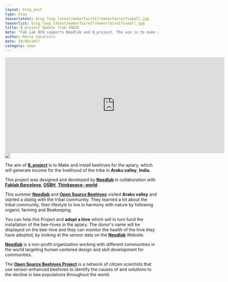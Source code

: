 ```yaml
---
layout: blog_post
type: blog
teaserlatest: blog_loop_latest/makerfaire17/makerfaire17ssmall.jpg
teaserlist: blog_loop_latest/makerfaire17/makerfaire17ssmall.jpg
title: B_project Update from INDIA
meta: "Fab Lab BCN supports Needlab and B_project. The aim is to make and install beehives for the apiary, which will generate income for the livelihood of the tribe in Araku valley, India."
author: Marco Sanalitro
date: 28/08/2017 
category: news
---
```


<iframe width="720" height="315" src="https://www.youtube.com/embed/kfUr7YGyc1w" frameborder="0" allowfullscreen></iframe>

<img src= "http://www.fablabbcn.org/img/blog/blog_loop_latest/makerfaire17/makerfaire176.jpg" align="middle"> 
<br>


The aim of <strong><a href="http://www.needlab.org/">B_project</a></strong> is to Make and install beehives for the apiary, which will generate income for the livelihood of the tribe in <strong>Araku valley</strong>, <strong>India</strong>.

This project was designed and developed by <strong><a href="http://www.needlab.org/">Needlab</a></strong> in collaboration with <strong><a href="http://barcelona.makerfaire.com/">Fablab Barcelona</a></strong>, <strong><a href="https://www.osbeehives.com/">OSBH</a></strong>, <strong><a href="https://www.facebook.com/ThinkPeaceworld/">Thinkpeace- world</a></strong>.

This summer <strong><a href="http://www.needlab.org/">Needlab</a></strong> and <strong><a href="https://www.osbeehives.com/">Open Source Beehives</a></strong> visited <strong>Araku valley</strong> and started a dialog with the tribal community. They learned a lot about the tribal community, their lifestyle to live in harmony with nature by following organic farming and Beekeeping. 

You can help this Project and <strong>adopt a hive</strong> which will in turn fund the installation of the bee-hives in the apiary. The donor's name will be displayed on the bee-hive and they can monitor the health of the hive they have adopted, by looking at the sensor data on the <strong><a href="http://www.needlab.org/">Needlab</a></strong> Website.

<strong><a href="http://www.needlab.org/">Needlab</a></strong> is a non-profit organization working with different communities in the world targeting human centered design and skill development for communities. 

The <strong><a href="https://www.osbeehives.com/">Open Source Beehives Project</a></strong> is a network of citizen scientists that use sensor-enhanced beehives to identify the causes of and solutions to the decline in bee populations throughout the world. 



